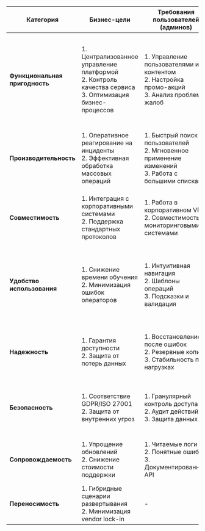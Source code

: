 | Категория          | Бизнес-цели                                                                 | Требования пользователей (админов)                                                     | Функциональные требования                                                                 | Возможные ограничения                                                                 | Зависимости от других систем                          |
|--------------------|-----------------------------------------------------------------------------|----------------------------------------------------------------------------------------|------------------------------------------------------------------------------------------|--------------------------------------------------------------------------------------|-------------------------------------------------------|
| **Функциональная пригодность** | 1. Централизованное управление платформой<br>2. Контроль качества сервиса<br>3. Оптимизация бизнес-процессов | 1. Управление пользователями и контентом<br>2. Настройка промо-акций<br>3. Анализ проблем и жалоб | 1. CRUD операции для пользователей/групп<br>2. Модерация UGC<br>3. Система промо-кодов<br>4. Дашборд метрик (DAU, MAU)<br>5. Инструменты для жалоб<br>6. Управление A/B тестами | 1. Задержки синхронизации<br>2. Ограничения массовых операций<br>3. Ручная проверка спорных случаев | 1. IAM система<br>2. CRM<br>3. Аналитическое хранилище |
| **Производительность** | 1. Оперативное реагирование на инциденты<br>2. Эффективная обработка массовых операций | 1. Быстрый поиск пользователей<br>2. Мгновенное применение изменений<br>3. Работа с большими списками | 1. Индексированный поиск<br>2. Батч-обработка<br>3. Ленивая загрузка<br>4. Предпросмотр изменений<br>5. Кэширование запросов | 1. Ограничения API<br>2. Производительность с большими выборками | 1. ElasticSearch<br>2. Redis<br>3. AWS Lambda |
| **Совместимость** | 1. Интеграция с корпоративными системами<br>2. Поддержка стандартных протоколов | 1. Работа в корпоративном VPN<br>2. Совместимость с мониторинговыми системами | 1. Поддержка SAML/OAuth 2.0<br>2. Экспорт в CSV/JSON<br>3. API для BI-инструментов<br>4. Webhooks | 1. Ограничения legacy-систем<br>2. Различия в аутентификации | 1. Active Directory<br>2. SIEM системы<br>3. Внутренние API |
| **Удобство использования** | 1. Снижение времени обучения<br>2. Минимизация ошибок операторов | 1. Интуитивная навигация<br>2. Шаблоны операций<br>3. Подсказки и валидация | 1. Единый дизайн-система<br>2. Персонализируемые рабочие пространства<br>3. История действий<br>4. Контекстная помощь<br>5. Горячие клавиши | 1. Разный уровень подготовки админов<br>2. Ограничения кастомизации | 1. UI-kit<br>2. Система документооборота |
| **Надежность** | 1. Гарантия доступности<br>2. Защита от потерь данных | 1. Восстановление после ошибок<br>2. Резервные копии<br>3. Стабильность при нагрузках | 1. Откат изменений<br>2. Автосохранение форм<br>3. Репликация данных<br>4. Graceful degradation | 1. Время восстановления транзакций<br>2. Ограничения SLA | 1. Системы мониторинга<br>2. Сервисы бекапов |
| **Безопасность** | 1. Соответствие GDPR/ISO 27001<br>2. Защита от внутренних угроз | 1. Гранулярный контроль доступа<br>2. Аудит действий<br>3. Защита данных | 1. RBAC с ролями<br>2. 2FA<br>3. Маскирование данных<br>4. Подпись операций<br>5. Session timeout | 1. Конфликты юрисдикций<br>2. Производительность шифрования | 1. PAM системы<br>2. SIEM<br>3. KMS |
| **Сопровождаемость** | 1. Упрощение обновлений<br>2. Снижение стоимости поддержки | 1. Читаемые логи<br>2. Понятные ошибки<br>3. Документированные API | 1. Версионирование конфигов<br>2. Health-check<br>3. Инструменты диагностики<br>4. Автотесты | 1. Обновления без downtime<br>2. Обратная совместимость | 1. CI/CD<br>2. ELK<br>3. Инструменты тестирования |
| **Переносимость** | 1. Гибридные сценарии развертывания<br>2. Минимизация vendor lock-in | - | 1. Контейнеризация<br>2. Multi-cloud<br>3. Terraform<br>4. Абстракция сервисов | 1. Ограничения провайдеров<br>2. Различия в API | 1. Kubernetes<br>2. Облачные провайдеры<br>3. Сервис-меш |
